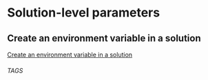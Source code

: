 # Solution-level parameters

## Create an environment variable in a solution

[Create an environment variable in a solution](https://docs.microsoft.com/en-us/powerapps/maker/data-platform/environmentvariables#create-an-environment-variable-in-a-solution)

###### TAGS

<PowerAutomate> <PowerApps>
